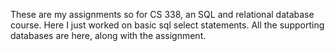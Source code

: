 These are my assignments so for CS 338, an SQL and relational database course. Here I just worked on basic sql select statements. All the supporting databases are here, along
with the assignment.

